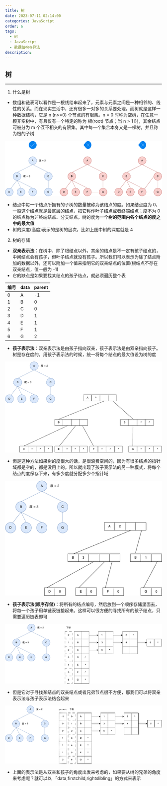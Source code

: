 ```yaml
---
title: 树
date: 2023-07-11 02:14:00
categories: JavaScript
order: 6
tags:
  - 树
  - JavaScript
  - 数据结构与算法
description:
---
```


## 树
---
1. 什么是树
- 数组和链表可以看作是一根线给串起来了，元素与元素之间是一种相邻的、线性的关系。而在现实生活中，还有很多一对多的关系要处理。而树就是这样一种数据结构，它是 n (n>=0) 个节点的有限集。n = 0 时称为空树，在任意一颗非空树中，有且仅有一个特定的称为 根(root) 节点；当 n > 1 时，其余结点可被分为 m 个互不相交的有限集。其中每一个集合本身又是一棵树，并且称为根的子树

![](./img/tree1.png)

- 结点中每一个结点所拥有的子树的数量被称为该结点的度。如果结点度为 0，一般这个结点就是最底层的结点，把它称作叶子结点或者终端结点；度不为 0 的结点称为非终端结点、分支结点。树的度为**一个树的范围内各个结点的度之中的最大值**
- 树的深度(高度)表示的是树的层次，比如上图中树的深度就是 4

2. 树的存储
- **双亲表示法**：在树中，除了根结点以外，其余的结点是不一定有孩子结点的，中间结点会有孩子，但叶子结点就没有孩子。所以我们可以表示为除了结点附加的数据以外，还可以附加一个值来指明它的双亲结点的位置(根结点不存在双亲结点，值一般为 -1)
- 它的缺点是如果要找某结点的孩子结点，就必须遍历整个表

|编号|data|parent|
|---|---|---|
|0|A|-1|
|1|B|0|
|2|C|0|
|3|D|1|
|4|E|1|
|5|F|1|
|6|G|2|

- **孩子表示法**：双亲表示法是由孩子指向双亲，孩子表示法是由双亲指向孩子。树是存在度的，用孩子表示法的时候，统一将每个结点的最大值设为树的度

![](./img/tree2.png)

- 但是这种方法如果树的度很大的话，是很浪费空间的，因为有很多结点的指针域都是空的，都是没用上的。所以就出现了孩子表示法的另一种模式，将每个结点的度保存下来，有多少度就分配多少个指针域

![](./img/tree3.png)

- **孩子表示法(顺序存储)**：将所有的结点编号，然后放到一个顺序存储里面去，将每一个孩子用单链表链接起来。这样可以很方便的寻找所有的孩子结点，只需要遍历链表即可

![](./img/tree4.png)

- 但是它对于寻找某结点的双亲结点或者兄弟节点很不方便，那我们可以将双亲表示法与孩子表示法结合起来

![](./img/tree5.png)

- 上面的表示法是从双亲和孩子的角度出发来考虑的，如果要从树的兄弟的角度来考虑呢？就可以以 「data,firstchild,rightslibling」的方式来表示